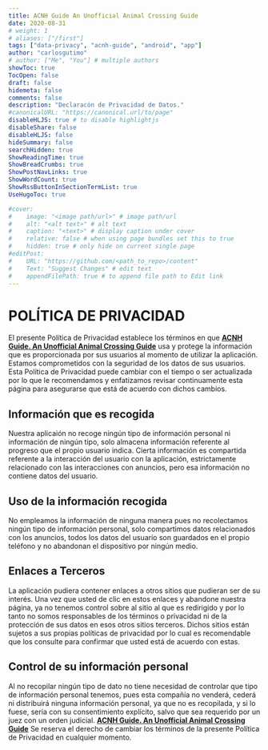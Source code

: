 ```yaml
---
title: ACNH Guide An Unofficial Animal Crossing Guide
date: 2020-08-31
# weight: 1
# aliases: ["/first"]
tags: ["data-privacy", "acnh-guide", "android", "app"]
author: "carlosgutimo"
# author: ["Me", "You"] # multiple authors
showToc: true
TocOpen: false
draft: false
hidemeta: false
comments: false
description: "Declaracón de Privacidad de Datos."
#canonicalURL: "https://canonical.url/to/page"
disableHLJS: true # to disable highlightjs
disableShare: false
disableHLJS: false
hideSummary: false
searchHidden: true
ShowReadingTime: true
ShowBreadCrumbs: true
ShowPostNavLinks: true
ShowWordCount: true
ShowRssButtonInSectionTermList: true
UseHugoToc: true

#cover:
#    image: "<image path/url>" # image path/url
#    alt: "<alt text>" # alt text
#    caption: "<text>" # display caption under cover
#    relative: false # when using page bundles set this to true
#    hidden: true # only hide on current single page
#editPost:
#    URL: "https://github.com/<path_to_repo>/content"
#    Text: "Suggest Changes" # edit text
#    appendFilePath: true # to append file path to Edit link
---
```

# POLÍTICA DE PRIVACIDAD
El presente Política de Privacidad establece los términos en que [**ACNH Guide. An Unofficial Animal Crossing Guide**](https://play.google.com/store/apps/details?id=es.carlosgutimo.acnhguide) usa y protege la información que es proporcionada por sus usuarios al momento de utilizar la aplicación.
Estamos comprometidos con la seguridad de los datos de sus usuarios.
Esta Política de Privacidad puede cambiar con el tiempo o ser actualizada por lo que le recomendamos y
enfatizamos revisar continuamente esta página para asegurarse que está de acuerdo con dichos cambios.

## Información que es recogida
Nuestra aplicaión no recoge ningún tipo de información personal ni información de ningún tipo, solo almacena
información referente al progreso que el propio usuario indica.
Cierta información es compartida referente a la interacción del usuario con la aplicación,
estrictamente relacionado con las interacciones con anuncios, pero esa información no contiene
datos del usuario.

## Uso de la información recogida
No empleamos la información de ninguna manera pues no recolectamos ningún tipo de información personal, solo
compartimos datos relacionados con los anuncios, todos los datos del usuario son guardados en el propio teléfono y
no abandonan el dispositivo por ningún medio.

## Enlaces a Terceros
La aplicación pudiera contener enlaces a otros sitios que pudieran ser de su interés. Una vez que usted de clic en
estos enlaces y abandone nuestra página, ya no tenemos control sobre al sitio al que es redirigido y por lo tanto no
somos responsables de los términos o privacidad ni de la protección de sus datos en esos otros sitios terceros.
Dichos sitios están sujetos a sus propias políticas de privacidad por lo cual es recomendable que los consulte para
confirmar que usted está de acuerdo con estas.

## Control de su información personal
Al no recopilar ningún tipo de dato no tiene necesidad de controlar que tipo de información personal tenemos,
pues esta compañía no venderá, cederá ni distribuirá ninguna información personal, ya que no es recopilada, y
si lo fuese, sería con su consentimiento explícito, salvo que sea requerido por un juez con un orden judicial.
[**ACNH Guide. An Unofficial Animal Crossing Guide**](https://play.google.com/store/apps/details?id=es.carlosgutimo.acnhguide)
Se reserva el derecho de cambiar los términos de la presente Política de Privacidad en cualquier
momento.
